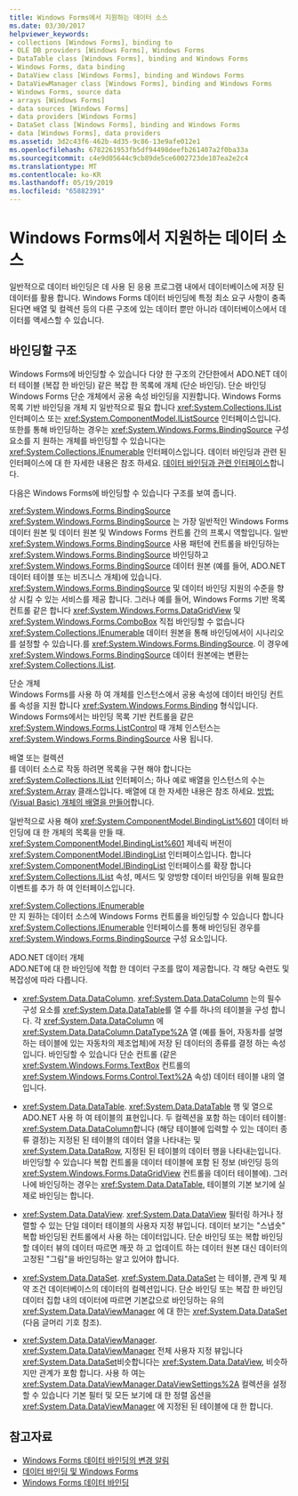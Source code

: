 ```yaml
---
title: Windows Forms에서 지원하는 데이터 소스
ms.date: 03/30/2017
helpviewer_keywords:
- collections [Windows Forms], binding to
- OLE DB providers [Windows Forms], Windows Forms
- DataTable class [Windows Forms], binding and Windows Forms
- Windows Forms, data binding
- DataView class [Windows Forms], binding and Windows Forms
- DataViewManager class [Windows Forms], binding and Windows Forms
- Windows Forms, source data
- arrays [Windows Forms]
- data sources [Windows Forms]
- data providers [Windows Forms]
- DataSet class [Windows Forms], binding and Windows Forms
- data [Windows Forms], data providers
ms.assetid: 3d2c43f6-462b-4d35-9c86-13e9afe012e1
ms.openlocfilehash: 6782261953fb5df94498deefb261407a2f0ba33a
ms.sourcegitcommit: c4e9d05644c9cb89de5ce6002723de107ea2e2c4
ms.translationtype: MT
ms.contentlocale: ko-KR
ms.lasthandoff: 05/19/2019
ms.locfileid: "65882391"
---
```

# <a name="data-sources-supported-by-windows-forms"></a>Windows Forms에서 지원하는 데이터 소스
일반적으로 데이터 바인딩은 데 사용 된 응용 프로그램 내에서 데이터베이스에 저장 된 데이터를 활용 합니다. Windows Forms 데이터 바인딩에 특정 최소 요구 사항이 충족 된다면 배열 및 컬렉션 등의 다른 구조에 있는 데이터 뿐만 아니라 데이터베이스에서 데이터를 액세스할 수 있습니다.  
  
## <a name="structures-to-bind-to"></a>바인딩할 구조  
 Windows Forms에 바인딩할 수 있습니다 다양 한 구조의 간단한에서 ADO.NET 데이터 테이블 (복잡 한 바인딩) 같은 복잡 한 목록에 개체 (단순 바인딩). 단순 바인딩 Windows Forms 단순 개체에서 공용 속성 바인딩을 지원합니다. Windows Forms 목록 기반 바인딩을 개체 지 일반적으로 필요 합니다 <xref:System.Collections.IList> 인터페이스 또는 <xref:System.ComponentModel.IListSource> 인터페이스입니다. 또한를 통해 바인딩하는 경우는 <xref:System.Windows.Forms.BindingSource> 구성 요소를 지 원하는 개체를 바인딩할 수 있습니다는 <xref:System.Collections.IEnumerable> 인터페이스입니다. 데이터 바인딩과 관련 된 인터페이스에 대 한 자세한 내용은 참조 하세요. [데이터 바인딩과 관련 인터페이스](interfaces-related-to-data-binding.md)합니다.  
  
 다음은 Windows Forms에 바인딩할 수 있습니다 구조를 보여 줍니다.  
  
 <xref:System.Windows.Forms.BindingSource>  
 <xref:System.Windows.Forms.BindingSource> 는 가장 일반적인 Windows Forms 데이터 원본 및 데이터 원본 및 Windows Forms 컨트롤 간의 프록시 역할입니다. 일반 <xref:System.Windows.Forms.BindingSource> 사용 패턴에 컨트롤을 바인딩하는 <xref:System.Windows.Forms.BindingSource> 바인딩하고 <xref:System.Windows.Forms.BindingSource> 데이터 원본 (예를 들어, ADO.NET 데이터 테이블 또는 비즈니스 개체)에 있습니다. <xref:System.Windows.Forms.BindingSource> 및 데이터 바인딩 지원의 수준을 향상 시킬 수 있는 서비스를 제공 합니다. 그러나 예를 들어, Windows Forms 기반 목록 컨트롤 같은 합니다 <xref:System.Windows.Forms.DataGridView> 및 <xref:System.Windows.Forms.ComboBox> 직접 바인딩할 수 없습니다 <xref:System.Collections.IEnumerable> 데이터 원본을 통해 바인딩에서이 시나리오를 설정할 수 있습니다.를 <xref:System.Windows.Forms.BindingSource>. 이 경우에 <xref:System.Windows.Forms.BindingSource> 데이터 원본에는 변환는 <xref:System.Collections.IList>.  
  
 단순 개체  
 Windows Forms를 사용 하 여 개체를 인스턴스에서 공용 속성에 데이터 바인딩 컨트롤 속성을 지원 합니다 <xref:System.Windows.Forms.Binding> 형식입니다. Windows Forms에서는 바인딩 목록 기반 컨트롤을 같은 <xref:System.Windows.Forms.ListControl> 때 개체 인스턴스는 <xref:System.Windows.Forms.BindingSource> 사용 됩니다.  
  
 배열 또는 컬렉션  
 를 데이터 소스로 작동 하려면 목록을 구현 해야 합니다는 <xref:System.Collections.IList> 인터페이스; 하나 예로 배열을 인스턴스의 수는 <xref:System.Array> 클래스입니다. 배열에 대 한 자세한 내용은 참조 하세요. [방법: (Visual Basic) 개체의 배열을 만들어](https://docs.microsoft.com/previous-versions/visualstudio/visual-studio-2010/487y7874(v=vs.100))합니다.  
  
 일반적으로 사용 해야 <xref:System.ComponentModel.BindingList%601> 데이터 바인딩에 대 한 개체의 목록을 만들 때. <xref:System.ComponentModel.BindingList%601> 제네릭 버전이 <xref:System.ComponentModel.IBindingList> 인터페이스입니다. 합니다 <xref:System.ComponentModel.IBindingList> 인터페이스를 확장 합니다 <xref:System.Collections.IList> 속성, 메서드 및 양방향 데이터 바인딩을 위해 필요한 이벤트를 추가 하 여 인터페이스입니다.  
  
 <xref:System.Collections.IEnumerable>  
 만 지 원하는 데이터 소스에 Windows Forms 컨트롤을 바인딩할 수 있습니다 합니다 <xref:System.Collections.IEnumerable> 인터페이스를 통해 바인딩된 경우를 <xref:System.Windows.Forms.BindingSource> 구성 요소입니다.  
  
 ADO.NET 데이터 개체  
 ADO.NET에 대 한 바인딩에 적합 한 데이터 구조를 많이 제공합니다. 각 해당 숙련도 및 복잡성에 따라 다릅니다.  
  
- <xref:System.Data.DataColumn>. <xref:System.Data.DataColumn> 는의 필수 구성 요소를 <xref:System.Data.DataTable>를 열 수를 하나의 테이블을 구성 합니다. 각 <xref:System.Data.DataColumn> 에 <xref:System.Data.DataColumn.DataType%2A> 열 (예를 들어, 자동차를 설명 하는 테이블에 있는 자동차의 제조업체)에 저장 된 데이터의 종류를 결정 하는 속성입니다. 바인딩할 수 있습니다 단순 컨트롤 (같은 <xref:System.Windows.Forms.TextBox> 컨트롤의 <xref:System.Windows.Forms.Control.Text%2A> 속성) 데이터 테이블 내의 열입니다.  
  
- <xref:System.Data.DataTable>. <xref:System.Data.DataTable> 행 및 열으로 ADO.NET 사용 하 여 테이블의 표현입니다. 두 컬렉션을 포함 하는 데이터 테이블: <xref:System.Data.DataColumn>합니다 (해당 테이블에 입력할 수 있는 데이터 종류 결정)는 지정된 된 테이블의 데이터 열을 나타내는 및 <xref:System.Data.DataRow>, 지정된 된 테이블의 데이터 행을 나타내는입니다. 바인딩할 수 있습니다 복합 컨트롤을 데이터 테이블에 포함 된 정보 (바인딩 등의 <xref:System.Windows.Forms.DataGridView> 컨트롤을 데이터 테이블에). 그러나에 바인딩하는 경우는 <xref:System.Data.DataTable>, 테이블의 기본 보기에 실제로 바인딩는 합니다.  
  
- <xref:System.Data.DataView>. <xref:System.Data.DataView> 필터링 하거나 정렬할 수 있는 단일 데이터 테이블의 사용자 지정 뷰입니다. 데이터 보기는 "스냅숏" 복합 바인딩된 컨트롤에서 사용 하는 데이터입니다. 단순 바인딩 또는 복합 바인딩할 데이터 뷰의 데이터 따르면 깨끗 하 고 업데이트 하는 데이터 원본 대신 데이터의 고정된 "그림"을 바인딩하는 알고 있어야 합니다.  
  
- <xref:System.Data.DataSet>. <xref:System.Data.DataSet> 는 테이블, 관계 및 제약 조건 데이터베이스의 데이터의 컬렉션입니다. 단순 바인딩 또는 복잡 한 바인딩 데이터 집합 내의 데이터에 따르면 기본값으로 바인딩하는 유의 <xref:System.Data.DataViewManager> 에 대 한는 <xref:System.Data.DataSet> (다음 글머리 기호 참조).  
  
- <xref:System.Data.DataViewManager>. <xref:System.Data.DataViewManager> 전체 사용자 지정 뷰입니다 <xref:System.Data.DataSet>비슷합니다는 <xref:System.Data.DataView>, 비슷하지만 관계가 포함 합니다. 사용 하 여는 <xref:System.Data.DataViewManager.DataViewSettings%2A> 컬렉션을 설정할 수 있습니다 기본 필터 및 모든 보기에 대 한 정렬 옵션을 <xref:System.Data.DataViewManager> 에 지정된 된 테이블에 대 한 합니다.  
  
## <a name="see-also"></a>참고자료

- [Windows Forms 데이터 바인딩의 변경 알림](change-notification-in-windows-forms-data-binding.md)
- [데이터 바인딩 및 Windows Forms](data-binding-and-windows-forms.md)
- [Windows Forms 데이터 바인딩](windows-forms-data-binding.md)
